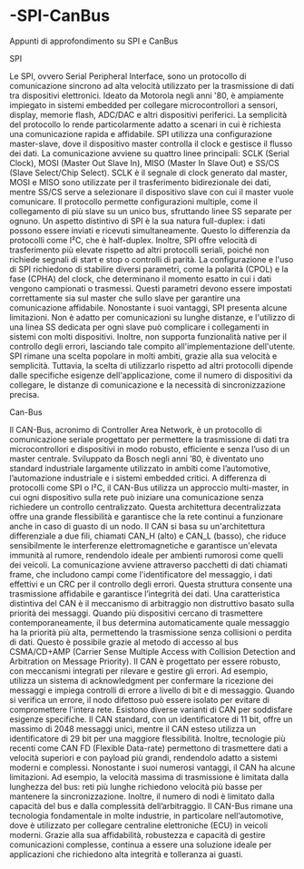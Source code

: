 # -SPI-CanBus
Appunti di approfondimento su SPI e CanBus

SPI

Le SPI, ovvero Serial Peripheral Interface, sono un protocollo di comunicazione sincrono ad alta velocità utilizzato per la trasmissione di dati tra dispositivi elettronici. Ideato da Motorola negli anni '80, è ampiamente impiegato in sistemi embedded per collegare microcontrollori a sensori, display, memorie flash, ADC/DAC e altri dispositivi periferici. La semplicità del protocollo lo rende particolarmente adatto a scenari in cui è richiesta una comunicazione rapida e affidabile.
SPI utilizza una configurazione master-slave, dove il dispositivo master controlla il clock e gestisce il flusso dei dati. La comunicazione avviene su quattro linee principali: SCLK (Serial Clock), MOSI (Master Out Slave In), MISO (Master In Slave Out) e SS/CS (Slave Select/Chip Select). SCLK è il segnale di clock generato dal master, MOSI e MISO sono utilizzate per il trasferimento bidirezionale dei dati, mentre SS/CS serve a selezionare il dispositivo slave con cui il master vuole comunicare. Il protocollo permette configurazioni multiple, come il collegamento di più slave su un unico bus, sfruttando linee SS separate per ognuno.
Un aspetto distintivo di SPI è la sua natura full-duplex: i dati possono essere inviati e ricevuti simultaneamente. Questo lo differenzia da protocolli come I²C, che è half-duplex. Inoltre, SPI offre velocità di trasferimento più elevate rispetto ad altri protocolli seriali, poiché non richiede segnali di start e stop o controlli di parità.
La configurazione e l'uso di SPI richiedono di stabilire diversi parametri, come la polarità (CPOL) e la fase (CPHA) del clock, che determinano il momento esatto in cui i dati vengono campionati o trasmessi. Questi parametri devono essere impostati correttamente sia sul master che sullo slave per garantire una comunicazione affidabile.
Nonostante i suoi vantaggi, SPI presenta alcune limitazioni. Non è adatto per comunicazioni su lunghe distanze, e l'utilizzo di una linea SS dedicata per ogni slave può complicare i collegamenti in sistemi con molti dispositivi. Inoltre, non supporta funzionalità native per il controllo degli errori, lasciando tale compito all'implementazione dell'utente.
SPI rimane una scelta popolare in molti ambiti, grazie alla sua velocità e semplicità. Tuttavia, la scelta di utilizzarlo rispetto ad altri protocolli dipende dalle specifiche esigenze dell'applicazione, come il numero di dispositivi da collegare, le distanze di comunicazione e la necessità di sincronizzazione precisa.

Can-Bus

Il CAN-Bus, acronimo di Controller Area Network, è un protocollo di comunicazione seriale progettato per permettere la trasmissione di dati tra microcontrollori e dispositivi in modo robusto, efficiente e senza l’uso di un master centrale. Sviluppato da Bosch negli anni ’80, è diventato uno standard industriale largamente utilizzato in ambiti come l’automotive, l’automazione industriale e i sistemi embedded critici.
A differenza di protocolli come SPI o I²C, il CAN-Bus utilizza un approccio multi-master, in cui ogni dispositivo sulla rete può iniziare una comunicazione senza richiedere un controllo centralizzato. Questa architettura decentralizzata offre una grande flessibilità e garantisce che la rete continui a funzionare anche in caso di guasto di un nodo.
Il CAN si basa su un'architettura differenziale a due fili, chiamati CAN_H (alto) e CAN_L (basso), che riduce sensibilmente le interferenze elettromagnetiche e garantisce un'elevata immunità al rumore, rendendolo ideale per ambienti rumorosi come quelli dei veicoli. La comunicazione avviene attraverso pacchetti di dati chiamati frame, che includono campi come l'identificatore del messaggio, i dati effettivi e un CRC per il controllo degli errori. Questa struttura consente una trasmissione affidabile e garantisce l’integrità dei dati.
Una caratteristica distintiva del CAN è il meccanismo di arbitraggio non distruttivo basato sulla priorità dei messaggi. Quando più dispositivi cercano di trasmettere contemporaneamente, il bus determina automaticamente quale messaggio ha la priorità più alta, permettendo la trasmissione senza collisioni o perdita di dati. Questo è possibile grazie al metodo di accesso al bus CSMA/CD+AMP (Carrier Sense Multiple Access with Collision Detection and Arbitration on Message Priority).
Il CAN è progettato per essere robusto, con meccanismi integrati per rilevare e gestire gli errori. Ad esempio, utilizza un sistema di acknowledgment per confermare la ricezione dei messaggi e impiega controlli di errore a livello di bit e di messaggio. Quando si verifica un errore, il nodo difettoso può essere isolato per evitare di compromettere l'intera rete.
Esistono diverse varianti di CAN per soddisfare esigenze specifiche. Il CAN standard, con un identificatore di 11 bit, offre un massimo di 2048 messaggi unici, mentre il CAN esteso utilizza un identificatore di 29 bit per una maggiore flessibilità. Inoltre, tecnologie più recenti come CAN FD (Flexible Data-rate) permettono di trasmettere dati a velocità superiori e con payload più grandi, rendendolo adatto a sistemi moderni e complessi.
Nonostante i suoi numerosi vantaggi, il CAN ha alcune limitazioni. Ad esempio, la velocità massima di trasmissione è limitata dalla lunghezza del bus: reti più lunghe richiedono velocità più basse per mantenere la sincronizzazione. Inoltre, il numero di nodi è limitato dalla capacità del bus e dalla complessità dell’arbitraggio.
Il CAN-Bus rimane una tecnologia fondamentale in molte industrie, in particolare nell’automotive, dove è utilizzato per collegare centraline elettroniche (ECU) in veicoli moderni. Grazie alla sua affidabilità, robustezza e capacità di gestire comunicazioni complesse, continua a essere una soluzione ideale per applicazioni che richiedono alta integrità e tolleranza ai guasti.
